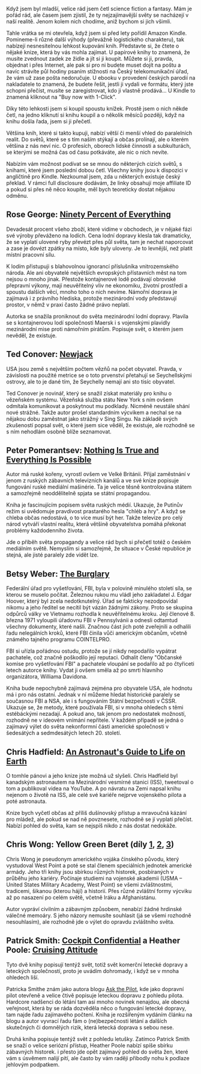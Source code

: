 <!-- dcterms:identifier = riderweblog#1278 -->
<!-- dcterms:title = Cesty do jiných světů s Kindle -->
<!-- dcterms:abstract = Když jsem byl mladší, velice rád jsem četl science fiction a fantasy. Mám je pořád rád, ale časem jsem zjistil, že ty nejzajímavější světy se nacházejí v naší realitě. Jenom kolem nich chodíme, aniž bychom si jich všimli. -->
<!-- np9:categoryId = 1 -->
<!-- x4w:category = Koně -->
<!-- np9:authorId = 1 -->
<!-- np9:authorEmail = michal.valasek@altairis.cz -->
<!-- dcterms:creator = Michal Altair Valášek -->
<!-- dcterms:created = 2015-06-27T23:42:02.797+02:00 -->
<!-- dcterms:date = 2015-06-28T00:00:00+02:00 -->

Když jsem byl mladší, velice rád jsem četl science fiction a fantasy. Mám je pořád rád, ale časem jsem zjistil, že ty nejzajímavější světy se nacházejí v naší realitě. Jenom kolem nich chodíme, aniž bychom si jich všimli.

Tahle vrátka se mi otevřela, když jsem si před lety pořídil Amazon Kindle. Pomineme-li různé další výhody (převážně logistického charakteru), tak nabízejí nesnesitelnou lehkost kupování knih. Představte si, že čtete o nějaké knize, která by vás mohla zajímat. U papírové knihy to znamená, že musíte zvednout zadek ze židle a jít si ji koupit. Můžete si ji, pravda, objednat i přes Internet, ale pak si pro ni budete muset dojít na poštu a navíc strávíte půl hodiny psaním stížnosti na Český telekomunikační úřad, že vám už zase pošta nedoručuje. U ebooku v provedení českých parodií na nakladatele to znamená, že budete řešit, jestli ji vydali ve formátu, který jste schopni přečíst, musíte se zaregistrovat, kdo ji vlastně prodává… U Kindle to znamená kliknout na "Buy now with 1-Click".

Díky této lehkosti jsem si koupil spoustu knížek. Prostě jsem o nich někde četl, na jedno kliknutí si knihu koupil a o několik měsíců později, když na knihu došla řada, jsem si ji přečetl.

Většina knih, které si takto kupuji, nabízí větší či menší vhled do paralelních realit. Do světů, které se s tím naším stýkají a občas prolínají, ale o kterém většina z nás neví nic. O profesích, oborech lidské činnosti a subkulturách, se kterými se možná čas od času potkáváte, ale nic o nich nevíte.

Nabízím vám možnost podívat se se mnou do některých cizích světů, s knihami, které jsem poslední dobou četl. Všechny knihy jsou k dispozici v angličtině pro Kindle. Nezkoumal jsem, zda u některých existuje český překlad. V rámci full disclosure dodávám, že linky obsahují moje affiliate ID a pokud si přes ně něco koupíte, měl bych teoreticky dostat nějakou odměnu.

 
## Rose George: [Ninety Percent of Everything](http://www.amazon.com/gp/product/1250058295/ref=as_li_tl?ie=UTF8&camp=1789&creative=9325&creativeASIN=1250058295&linkCode=as2&tag=ac022-20&linkId=DK7L53CTWLNSADUD)

Devadesát procent všeho zboží, které vidíme v obchodech, je v nějaké fázi své výroby převáženo na lodích. Cena lodní dopravy klesla tak dramaticky, že se vyplatí ulovené ryby převézt přes půl světa, tam je nechat naporcovat a zase je dovézt zpátky na místo, kde byly uloveny. Je to levnější, než platit místní pracovní sílu.

K lodím přistupuji s blahovolnou ignorancí příslušníka vnitrozemského národa. Ale ani obyvatelé největších evropských přístavních měst na tom nejsou o mnoho jinak. Přestože kontajnerové lodě podávají obrovské přepravní výkony, mají neuvěřitelný vliv ne ekonomiku, životní prostředí a spoustu dalších věcí, mnoho toho o nich nevíme. Námořní doprava je zajímavá i z právního hlediska, protože mezinárodní vody představují prostor, v němž v praxi často žádné právo neplatí.

Autorka se snažila proniknout do světa mezinárodní lodní dopravy. Plavila se s kontajnerovou lodí společnosti Maersk i s vojenskými plavidly mezinárodní mise proti námořním pirátům. Popisuje svět, o kterém jsem nevěděl, že existuje.

## Ted Conover: [Newjack](http://www.amazon.com/gp/product/0375726624/ref=as_li_tl?ie=UTF8&camp=1789&creative=9325&creativeASIN=0375726624&linkCode=as2&tag=ac022-20&linkId=NIWS45GNYT2A44HE)

USA jsou země s největším počtem vězňů na počet obyvatel. Pravda, v závislosti na použité metrice se o toto prvenství přetahují se Seychellskými ostrovy, ale to je dané tím, že Seychelly nemají ani sto tisíc obyvatel.

Ted Conover je novinář, který se snažil získat materiály pro knihu o vězeňském systému. Vězeňská služba státu New York s ním ovšem odmítala komunikovat a poskytnout mu podklady. Nicméně neustále shání nové strážné. Takže autor prošel standardním výcvikem a nechal se na nějakou dobu zaměstnat jako strážný v Sing Singu. Na základě svých zkušeností popsal svět, o které jsem sice věděl, že existuje, ale rozhodně se s ním nehodlám osobně blíže seznamovat.
 
## Peter Pomerantsev: [Nothing Is True and Everything Is Possible](http://www.amazon.com/gp/product/1610394550/ref=as_li_tl?ie=UTF8&camp=1789&creative=9325&creativeASIN=1610394550&linkCode=as2&tag=ac022-20&linkId=DIXUBXUADNCIFF7G)


Autor má ruské kořeny, vyrostl ovšem ve Velké Británii. Přijal zaměstnání v jenom z ruských zábavních televizních kanálů a ve své knize popisuje fungování ruské mediální mašinérie. Ta je velice těsně kontrolována státem a samozřejmě neoddělitelně spjata se státní propagandou.

Kniha je fascinujícím popisem světa ruských médií. Ukazuje, že Putinův režim si uvědomuje pravdivost prastarého hesla "chléb a hry". A když se chleba občas nedostává, o to více musí být her. Takže televize pro celý národ vytváří vlastní realitu, která většině obyvatelstva pomáhá překonat problémy každodenního života.

Jde o příběh světa propagandy a velice rád bych si přečetl totéž o českém mediálním světě. Nemyslím si samozřejmě, že situace v České republice je stejná, ale jisté paralely zde vidět lze.
 
## Betsy Weber: [The Burglary](http://www.amazon.com/gp/product/0804173664/ref=as_li_tl?ie=UTF8&camp=1789&creative=9325&creativeASIN=0804173664&linkCode=as2&tag=ac022-20&linkId=WUKMWO7REFRLS7E5)

Federální úřad pro vyšetřování, FBI, byla v polovině minulého století síla, se kterou se muselo počítat. Železnou rukou mu vládl jeho zakladatel J. Edgar Hoover, který byl zcela nedotknutelný. Úřad se fakticky nezodpovídal nikomu a jeho ředitel se necítil být vázán žádnými zákony. Proto se skupina odpůrců války ve Vietnamu rozhodla k neuvěřitelnému kroku. Její členové 8. března 1971 vyloupili úřadovnu FBI v Pennsylvánii a odnesli odtamtud všechny dokumenty, které našli. Značnou část jich poté zveřejnili a odhalili řadu nelegálních kroků, které FBI činila vůči americkým občanům, včetně známého tajného programu COINTELPRO.

FBI si uřízla pořádnou ostudu, protože se jí nikdy nepodařilo vypátrat pachatele, což značně poškodilo její reputaci. Odhalit členy "Občanské komise pro vyšetřování FBI" a pachatele vloupání se podařilo až po čtyřiceti letech autorce knihy. Vydat ji ovšem směla až po smrti hlavního organizátora, Williama Davidona.

Kniha bude nepochybně zajímavá zejména pro obyvatele USA, ale hodnotu má i pro nás ostatní. Jednak v ní můžeme hledat historické paralely se současnou FBI a NSA, ale i s fungováním Státní bezpečnosti v ČSSR. Ukazuje se, že metody, které používala FBI, si v mnoha ohledech s těmi estébáckými nezadají. A pokud ano, tak jenom pro nedostatek možností, rozhodně ne v ideovém vnímání nepřítele. V každém případě se jedná o zajímavý výlet do světa nekonformní části americké společnosti v šedesátých a sedmdesátých letech 20. století.
 
## Chris Hadfield: [An Astronaut's Guide to Life on Earth](http://www.amazon.com/gp/product/0316253030/ref=as_li_tl?ie=UTF8&camp=1789&creative=9325&creativeASIN=0316253030&linkCode=as2&tag=ac022-20&linkId=DNSI6IXH2Q3UU2DW)

O tomhle pánovi a jeho knize jste možná už slyšeli. Chris Hadfield byl kanadským astronautem na Mezinárodní vesmírné stanici (ISS), tweetoval o tom a publikoval videa na YouTube. A po návratu na Zemi napsal knihu nejenom o životě na ISS, ale celé své kariéře nejprve vojenského pilota a poté astronauta. 

Knize bych vyčetl občas až příliš dušínovský přístup a mravoučná kázání pro mládež, ale pokud se nad ně povznesete, rozhodně se jí vyplatí přečíst. Nabízí pohled do světa, kam se nejspíš nikdo z nás dostat nedokáže.
  

## Chris Wong: Yellow Green Beret (díly [1](http://www.amazon.com/gp/product/146352949X/ref=as_li_qf_sp_asin_il_tl?ie=UTF8&camp=1789&creative=9325&creativeASIN=146352949X&linkCode=as2&tag=ac022-20&linkId=NWY4DTHXGOM3NS2V), [2](http://www.amazon.com/gp/product/1467922080/ref=as_li_qf_sp_asin_il_tl?ie=UTF8&camp=1789&creative=9325&creativeASIN=1467922080&linkCode=as2&tag=ac022-20&linkId=H4V2UAY3YTMTHYCS), [3](http://www.amazon.com/gp/product/1477405755/ref=as_li_qf_sp_asin_il_tl?ie=UTF8&camp=1789&creative=9325&creativeASIN=1477405755&linkCode=as2&tag=ac022-20&linkId=6EVWQNO3V34IPJG6))

Chris Wong je pseudonym amerického vojáka čínského původu, který vystudoval West Point a poté se stal členem speciálních jednotek americké armády. Jeho tři knihy jsou sbírkou různých historek, posbíraných v průběhu jeho kariéry. Počínaje studiemi na vojenské akademii (USMA – United States Military Academy, West Point) se všemi zvláštnostmi, tradicemi, šikanou (kterou hájí) a historií. Přes různé zvláštní formy výcviku až po nasazení po celém světě, včetně Iráku a Afghanistánu.

Autor vypráví civilním a zábavným způsobem, nenabízí žádné hrdinské válečné memoáry. S jeho názory nemusíte souhlasit (já se všemi rozhodně nesouhlasím), ale rozhodně jde o výlet do opravdu zvláštního světa.

## Patrick Smith: [Cockpit Confidential](http://www.amazon.com/gp/product/1402280912/ref=as_li_qf_sp_asin_il_tl?ie=UTF8&camp=1789&creative=9325&creativeASIN=1402280912&linkCode=as2&tag=ac022-20&linkId=VCGGPB7BXLOQB5XQ) a Heather Poole: [Cruising Attitude](http://www.amazon.com/gp/product/0061986461/ref=as_li_qf_sp_asin_il_tl?ie=UTF8&camp=1789&creative=9325&creativeASIN=0061986461&linkCode=as2&tag=ac022-20&linkId=RDDIYVM4FCFZ7ZG2)

Tyto dvě knihy popisují tentýž svět, totiž svět komerční letecké dopravy a leteckých společností, proto je uvádím dohromady, i když se v mnoha ohledech liší.

Patricka Smithe znám jako autora blogu [Ask the Pilot](http://www.askthepilot.com/), kde jako dopravní pilot otevřeně a velice čtivě popisuje leteckou dopravu z pohledu pilota. Hardcore nadšenci do létání tam asi mnoho novinek nenajdou, ale obecná veřejnost, která by se ráda dozvěděla něco o fungování letecké dopravy, tam najde řadu zajímavého počtení. Kniha je rozšířeným vydáním článku na blogu a autor vyvrací řadu fám o (ne)bezpečnosti létání a dalších skutečných či domnělých rizik, která letecká doprava s sebou nese.

Druhá kniha popisuje tentýž svět z pohledu letušky. Zatímco Patrick Smith se snaží o velice seriózní přístup, Heather Poole nabízí spíše sbírku zábavných historek. i přesto jde opět zajímavý pohled do světa žen, které vám s úsvěmem nalijí pití, ale často by vám raději přibodly nohu k podlaze jehlovým podpatkem.